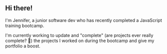 ## Hi there!

I'm Jennifer, a junior software dev who has recently completed a JavaScript training bootcamp.

I'm currently working to update and "complete" (are projects ever really complete? 🤔) the projects I worked on during the bootcamp and give my portfolio a boost.



<!--
**jcampb28/jcampb28** is a ✨ _special_ ✨ repository because its `README.md` (this file) appears on your GitHub profile.

Here are some ideas to get you started:

- 🔭 I’m currently working on ...
- 🌱 I’m currently learning ...
- 👯 I’m looking to collaborate on ...
- 🤔 I’m looking for help with ...
- 💬 Ask me about ...
- 📫 How to reach me: ...
- 😄 Pronouns: ...
- ⚡ Fun fact: ...
-->
